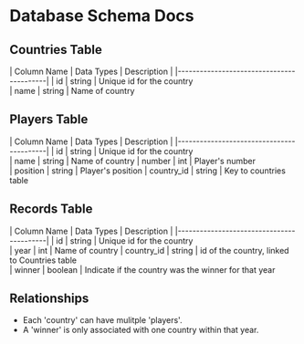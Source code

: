 # Database Schema Docs

## Countries Table 

| Column Name | Data Types | Description   |
|------------------------------------------|
| id          | string     | Unique id for the country          
| name        | string     | Name of country

## Players Table

| Column Name | Data Types | Description   |
|------------------------------------------|
| id          | string     | Unique id for the country          
| name        | string     | Name of country
| number      | int        | Player's number          
| position    | string     | Player's position
| country_id  | string     | Key to countries table     

## Records Table

| Column Name | Data Types | Description   |
|------------------------------------------|
| id          | string     | Unique id for the country          
| year        | int        | Name of country
| country_id  | string     | id of the country, linked to Countries table          
| winner      | boolean    | Indicate if the country was the winner for that year

## Relationships 

- Each 'country' can have mulitple 'players'.
- A 'winner' is only associated with one country within that year.  

